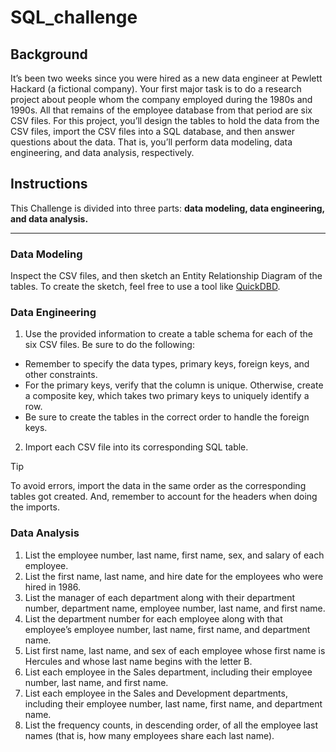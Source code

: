 # SQL_challenge

## Background
It’s been two weeks since you were hired as a new data engineer at Pewlett Hackard (a fictional company). Your first major task is to do a research project about people whom the company employed during the 1980s and 1990s. All that remains of the employee database from that period are six CSV files.
For this project, you’ll design the tables to hold the data from the CSV files, import the CSV files into a SQL database, and then answer questions about the data. That is, you’ll perform data modeling, data engineering, and data analysis, respectively.

## Instructions
This Challenge is divided into three parts: 
**data modeling, data engineering, and data analysis.**

---

### Data Modeling
Inspect the CSV files, and then sketch an Entity Relationship Diagram of the tables. To create the sketch, feel free to use a tool like [QuickDBD](https://app.quickdatabasediagrams.com/#/).

### Data Engineering
1.	Use the provided information to create a table schema for each of the six CSV files. Be sure to do the following:
* Remember to specify the data types, primary keys, foreign keys, and other constraints.
* For the primary keys, verify that the column is unique. Otherwise, create a composite key, which takes two primary keys to uniquely identify a row.
* Be sure to create the tables in the correct order to handle the foreign keys.
  
2.	Import each CSV file into its corresponding SQL table.

  > [!TIP]
  > To avoid errors, import the data in the same order as the corresponding tables got created. And, remember to account for the headers when doing the imports.

### Data Analysis
1.	List the employee number, last name, first name, sex, and salary of each employee.
2.	List the first name, last name, and hire date for the employees who were hired in 1986.
3.	List the manager of each department along with their department number, department name, employee number, last name, and first name.
4.	List the department number for each employee along with that employee’s employee number, last name, first name, and department name.
5.	List first name, last name, and sex of each employee whose first name is Hercules and whose last name begins with the letter B.
6.	List each employee in the Sales department, including their employee number, last name, and first name.
7.	List each employee in the Sales and Development departments, including their employee number, last name, first name, and department name.
8.	List the frequency counts, in descending order, of all the employee last names (that is, how many employees share each last name).
